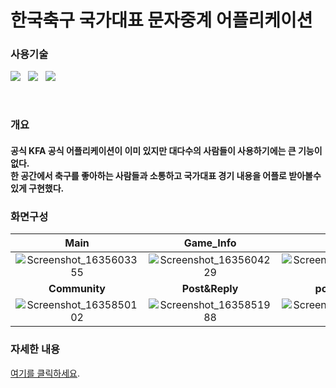 # 한국축구 국가대표 문자중계 어플리케이션

<p>
  <h3>사용기술</h3>
</p>
<p>
<img src="https://img.shields.io/badge/Android-3DDC84?style=flat-square&logo=Android&logoColor=white"/> &nbsp
<img src="https://img.shields.io/badge/Java-007396?style=flat-square&logo=java&logoColor=white"/> &nbsp
<img src="https://img.shields.io/badge/Firebase-FFCA28?style=flat-square&logo=firebase&logoColor=white"/> &nbsp
</p><br>
<div>
  <h3> 개요 </h3>
  <h4> 공식 KFA 공식 어플리케이션이 이미 있지만 대다수의 사람들이 사용하기에는 큰 기능이 없다.<br>
    한 공간에서 축구를 좋아하는 사람들과 소통하고 국가대표 경기 내용을 어플로 받아볼수있게 구현했다.</h4>
</div>

### 화면구성
|Main|Game_Info|Depth|
|:------:|:-------:|:-------:|
|![Screenshot_1635603355](https://user-images.githubusercontent.com/77061558/139834128-f1cc4c26-297f-419a-bfd9-8bc6f94166ff.png)|![Screenshot_1635604229](https://user-images.githubusercontent.com/77061558/139836971-fe829b22-5fd1-41fb-b5c3-13568b7415ba.png)|![Screenshot_1635604235](https://user-images.githubusercontent.com/77061558/139836979-322df795-a20c-4a1c-8dda-ac6453c6e0e7.png)|
|**Community**|**Post&Reply**|**postUpload**|
|![Screenshot_1635850102](https://user-images.githubusercontent.com/77061558/139837172-45ced5a1-2def-4045-a179-fb938184425e.png)|![Screenshot_1635851988](https://user-images.githubusercontent.com/77061558/139837176-35e3f79c-5507-4268-9cb8-5322d6d7eef7.png)|![Screenshot_1635850125](https://user-images.githubusercontent.com/77061558/139837202-5d78d215-6ae2-431b-9d08-7cbb966abcab.png)|


### 자세한 내용
[여기를 클릭하세요].



[여기를 클릭하세요]: https://rkdejr2321.github.io/project/KFA/

